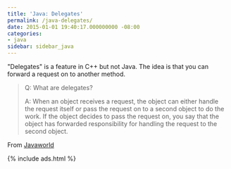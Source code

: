 ```yaml
---
title: 'Java: Delegates'
permalink: /java-delegates/
date: 2015-01-01 19:40:17.000000000 -08:00
categories:
- java
sidebar: sidebar_java
---
```


"Delegates" is a feature in C++ but not Java. The idea is that you can forward a request on to another method.

> Q: What are delegates?
>
> A: When an object receives a request, the object can either handle the request itself or pass the request on to a second object to do the work. If the object decides to pass the request on, you say that the object has forwarded responsibility for handling the request to the second object.

From [Javaworld](http://www.javaworld.com/article/2077357/learn-java/delegates.html)

{% include ads.html %}
